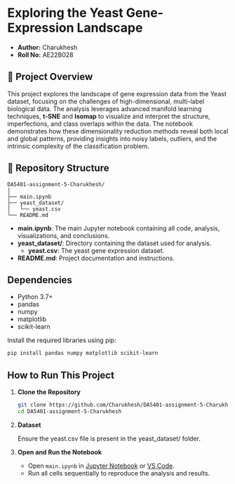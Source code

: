 # Exploring the Yeast Gene-Expression Landscape

- **Author:** Charukhesh  
- **Roll No:** AE22B028

## 📖 Project Overview

This project explores the landscape of gene expression data from the Yeast dataset, focusing on the challenges of high-dimensional, multi-label biological data. The analysis leverages advanced manifold learning techniques, **t-SNE** and **Isomap** to visualize and interpret the structure, imperfections, and class overlaps within the data. The notebook demonstrates how these dimensionality reduction methods reveal both local and global patterns, providing insights into noisy labels, outliers, and the intrinsic complexity of the classification problem.

## 📁 Repository Structure

```
DA5401-assignment-5-Charukhesh/
│
├── main.ipynb
├── yeast_dataset/
│   └── yeast.csv
└── README.md
```


- **main.ipynb**: The main Jupyter notebook containing all code, analysis, visualizations, and conclusions.
- **yeast_dataset/**: Directory containing the dataset used for analysis.
    - **yeast.csv**: The yeast gene expression dataset.
- **README.md**: Project documentation and instructions.

## Dependencies

- Python 3.7+
- pandas
- numpy
- matplotlib
- scikit-learn

Install the required libraries using pip:

```bash
pip install pandas numpy matplotlib scikit-learn
```

## How to Run This Project
1. **Clone the Repository**
    ```bash
    git clone https://github.com/Charukhesh/DA5401-assignment-5-Charukhesh.git
    cd DA5401-assignment-5-Charukhesh
    ```

2. **Dataset**

    Ensure the yeast.csv file is present in the yeast_dataset/ folder.

3. **Open and Run the Notebook**
    - Open `main.ipynb` in [Jupyter Notebook](https://jupyter.org/) or [VS Code](https://code.visualstudio.com/).
    - Run all cells sequentially to reproduce the analysis and results.